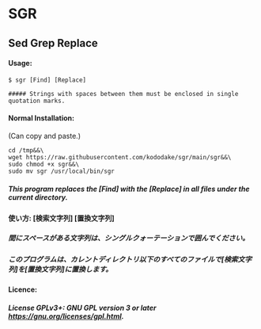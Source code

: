 # SGR
## Sed Grep Replace
#### Usage: 

```
$ sgr [Find] [Replace]

##### Strings with spaces between them must be enclosed in single quotation marks.
```
#### Normal Installation:
(Can copy and paste.)
````
cd /tmp&&\
wget https://raw.githubusercontent.com/kododake/sgr/main/sgr&&\
sudo chmod +x sgr&&\
sudo mv sgr /usr/local/bin/sgr
````

##### This program replaces the [Find] with the [Replace] in all files under the current directory.
#### 使い方: [検索文字列] [置換文字列]
##### 間にスペースがある文字列は、シングルクォーテーションで囲んでください。
##### このプログラムは、カレントディレクトリ以下のすべてのファイルで[検索文字列]を[置換文字列]に置換します。
#### Licence:
##### License GPLv3+: GNU GPL version 3 or later <https://gnu.org/licenses/gpl.html>.
